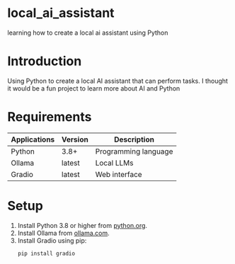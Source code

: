 # local_ai_assistant

learning how to create a local ai assistant using Python

# Introduction
Using Python to create a local AI assistant that can perform tasks.
I thought it would be a fun project to learn more about AI and Python

# Requirements

| Applications | Version | Description |
|--------------|---------|-------------|
| Python       | 3.8+    | Programming language |
| Ollama      | latest  | Local LLMs |
| Gradio      | latest  | Web interface |

# Setup
1. Install Python 3.8 or higher from [python.org](https://www.python.org/downloads/).
2. Install Ollama from [ollama.com](https://ollama.com/download).
3. Install Gradio using pip:
   ```bash
   pip install gradio
  ```



